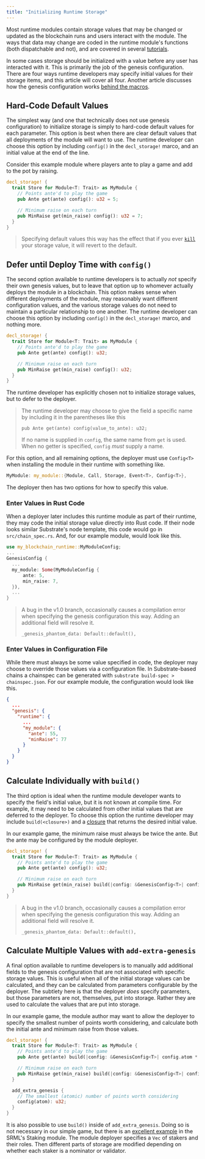 ```yaml
---
title: "Initializing Runtime Storage"
---
```


Most runtime modules contain storage values that may be changed or updated as the blockchain runs and users interact with the module. The ways that data may change are coded in the runtime module's functions (both dispatchable and not), and are covered in several [tutorials](/tutorials).

In some cases storage should be initialized with a value before any user has interacted with it. This is primarily the job of the genesis configuration. There are four ways runtime developers may specify initial values for their storage items, and this article will cover all four. Another article discusses how the genesis configuration works [behind the macros](runtime/types/genesisconfig-struct.md).

## Hard-Code Default Values

The simplest way (and one that technically does not use genesis configuration) to initialize storage is simply to hard-code default values for each parameter. This option is best when there are clear default values that all deployments of the module will want to use. The runtime developer can choose this option by including `config()` in the `decl_storage!` marco, and an initial value at the end of the line.

Consider this example module where players ante to play a game and add to the pot by raising.

```rust
decl_storage! {
  trait Store for Module<T: Trait> as MyModule {
    // Points ante'd to play the game
    pub Ante get(ante) config(): u32 = 5;

    // Minimum raise on each turn
    pub MinRaise get(min_raise) config(): u32 = 7;
  }
}
```

> Specifying default values this way has the effect that if you ever [`kill`](https://substrate.dev/rustdocs/v1.0/srml_support/storage/trait.StorageValue.html#tymethod.kill) your storage value, it will revert to the default.

## Defer until Deploy Time with `config()`

The second option available to runtime developers is to actually _not_ specify their own genesis values, but to leave that option up to whomever actually deploys the module in a blockchain. This option makes sense when different deployments of the module, may reasonably want different configuration values, and the various storage values do not need to maintain a particular relationship to one another. The runtime developer can choose this option by including `config()` in the `decl_storage!` marco, and nothing more.

```rust
decl_storage! {
  trait Store for Module<T: Trait> as MyModule {
    // Points ante'd to play the game
    pub Ante get(ante) config(): u32;

    // Minimum raise on each turn
    pub MinRaise get(min_raise) config(): u32;
  }
}
```

The runtime developer has explicitly chosen not to initialize storage values, but to defer to the deployer.

> The runtime developer may choose to give the field a specific name by including it in the parentheses like this
>
> `pub Ante get(ante) config(value_to_ante): u32;`
>
> If no name is supplied in `config`, the same name from `get` is used. When no getter is specified, `config` _must_ supply a name.

For this option, and all remaining options, the deployer must use `Config<T>` when installing the module in their runtime with something like.

```rust
MyModule: my_module::{Module, Call, Storage, Event<T>, Config<T>},
```

The deployer then has two options for how to specify this value.

### Enter Values in Rust Code

When a deployer later includes this runtime module as part of their runtime, they may code the initial storage value directly into Rust code. If their node looks similar Substrate's node template, this code would go in `src/chain_spec.rs`. And, for our example module, would look like this.

```rust
use my_blockchain_runtime::MyModuleConfig;
...
GenesisConfig {
  ...
  my_module: Some(MyModuleConfig {
      ante: 5,
      min_raise: 7,
  }),
  ...
}
```

> A bug in the v1.0 branch, occasionally causes a compilation error when specifying the genesis configuration this way. Adding an additional field will resolve it.
>
> `_genesis_phantom_data: Default::default(),`

### Enter Values in Configuration File

While there must always be some value specified in code, the deployer may choose to override those values via a configuration file. In Substrate-based chains a chainspec can be generated with `substrate build-spec > chainspec.json`. For our example module, the configuration would look like this.

```json
{
  ...
  "genesis": {
    "runtime": {
      ...
      "my_module": {
        "ante": 55,
        "minRaise": 77
      }
    }
  }
}
```

## Calculate Individually with `build()`

The third option is ideal when the runtime module developer wants to specify the field's initial value, but it is not known at compile time. For example, it may need to be calculated from other initial values that are deferred to the deployer. To choose this option the runtime developer may include `build(<closure>)` and a [closure](https://doc.rust-lang.org/stable/book/ch13-01-closures.html) that returns the desired initial value.

In our example game, the minimum raise must always be twice the ante. But the ante may be configured by the module deployer.
```rust
decl_storage! {
  trait Store for Module<T: Trait> as MyModule {
    // Points ante'd to play the game
    pub Ante get(ante) config(): u32;

    // Minimum raise on each turn
    pub MinRaise get(min_raise) build(|config: &GenesisConfig<T>| config.ante * 2): u32;
  }
}
```
> A bug in the v1.0 branch, occasionally causes a compilation error when specifying the genesis configuration this way. Adding an additional field will resolve it.
>
> `_genesis_phantom_data: Default::default(),`

## Calculate Multiple Values with `add-extra-genesis`

A final option available to runtime developers is to manually add additional fields to the genesis configuration that are not associated with specific storage values. This is useful when all of the initial storage values can be calculated, and they can be calculated from parameters configurable by the deployer. The subtlety here is that the deployer _does_ specify parameters, but those parameters are not, themselves, put into storage. Rather they are used to calculate the values that are put into storage.

In our example game, the module author may want to allow the deployer to specify the smallest number of points worth considering, and calculate both the initial ante and minimum raise from those values.

```rust
decl_storage! {
  trait Store for Module<T: Trait> as MyModule {
    // Points ante'd to play the game
    pub Ante get(ante) build(|config: &GenesisConfig<T>| config.atom * 2): u32;

    // Minimum raise on each turn
    pub MinRaise get(min_raise) build(|config: &GenesisConfig<T>| config.atom * 3): u32;
  }

  add_extra_genesis {
    // The smallest (atomic) number of points worth considering
    config(atom): u32;
  }
}
```

It is also possible to use `build()` inside of `add_extra_genesis`. Doing so is not necessary in our simple game, but there is an [excellent example](https://github.com/paritytech/substrate/blob/v1.0/srml/staking/src/lib.rs#L525) in the SRML's Staking module. The module deployer specifies a `Vec` of stakers and their roles. Then different parts of storage are modified depending on whether each staker is a nominator or validator.
